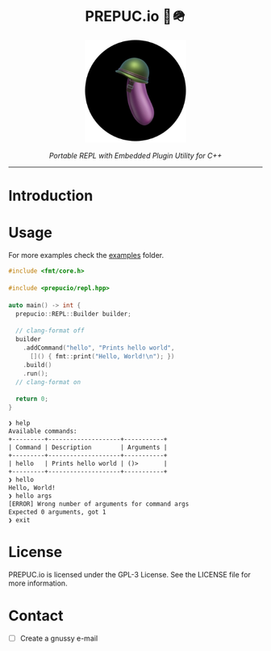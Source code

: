 <h1 align="center"> PREPUC.io 🍆🪖 </h1>

<p align="center">
  <img src="https://raw.githubusercontent.com/gnussy/prepucio/main/assets/logo.png" width=200 />
</p>
<p align="center">
  <i>Portable REPL with Embedded Plugin Utility for C++</i>
</p>

---

# Introduction

# Usage

For more examples check the [examples](https://github.com/gnussy/prepucio/tree/main/examples) folder.

```cpp
#include <fmt/core.h>

#include <prepucio/repl.hpp>

auto main() -> int {
  prepucio::REPL::Builder builder;

  // clang-format off
  builder
    .addCommand("hello", "Prints hello world", 
      []() { fmt::print("Hello, World!\n"); })
    .build()
    .run();
  // clang-format on

  return 0;
}
```

```
❯ help
Available commands:
+---------+--------------------+-----------+
| Command | Description        | Arguments |
+---------+--------------------+-----------+
| hello   | Prints hello world | ()>       |
+---------+--------------------+-----------+
❯ hello
Hello, World!
❯ hello args
[ERROR] Wrong number of arguments for command args
Expected 0 arguments, got 1
❯ exit
```

# License
PREPUC.io is licensed under the GPL-3 License. See the LICENSE file for more information.

# Contact
- [ ] Create a gnussy e-mail
